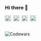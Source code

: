 ### Hi there 👋

<!--
**zinovev39/zinovev39** is a ✨ _special_ ✨ repository because its `README.md` (this file) appears on your GitHub profile.

Here are some ideas to get you started:

- 🔭 I’m currently working on ...
- 🌱 I’m currently learning ...
- 👯 I’m looking to collaborate on ...
- 🤔 I’m looking for help with ...
- 💬 Ask me about ...
- 📫 How to reach me: ...
- 😄 Pronouns: ...
- ⚡ Fun fact: ...
-->
<p dir="auto">
  <img src="https://camo.githubusercontent.com/5b6870604062bb409abb12792c68576cb0665ad18bd67b9b12ce88147173a0c9/68747470733a2f2f696d672e736869656c64732e696f2f62616467652f2d48544d4c2d3233323332333f7374796c653d666c61742d737175617265266c6f676f3d68746d6c35" title="HTML" alt="HTML" max-width="auto" height="20px"/>&nbsp;
  <img src="https://camo.githubusercontent.com/f2b6e25db6f7f87f583bed2d8e4311248f997fc0e887f468d133b3eeaa97fe23/68747470733a2f2f696d672e736869656c64732e696f2f62616467652f2d4353532d3233323332333f7374796c653d666c61742d737175617265266c6f676f3d63737333" title="CSS" alt="CSS" max-width="auto" height="20px"/>&nbsp;
  <img src="https://camo.githubusercontent.com/15067eb8ad917b01ffed7d3e8569529ba4c89a542869c622a1ad923c2cab4499/68747470733a2f2f696d672e736869656c64732e696f2f62616467652f2d534153532d3233323332333f7374796c653d666c61742d737175617265266c6f676f3d73617373" title="SASS" alt="SASS" max-width="auto" height="20px"/>&nbsp;
  <img src="https://camo.githubusercontent.com/90fb3443870f0f4658cf04838824cf40ba55eab9ff87427a9a115f3c84bd8fd2/68747470733a2f2f696d672e736869656c64732e696f2f62616467652f2d4a6176615363726970742d3233323332333f7374796c653d666c61742d737175617265266c6f676f3d6a617661736372697074" title="JavaScript" alt="JavaScript" max-width="auto" height="20px"/>&nbsp;
</p>
<br>
<img src="https://www.codewars.com/users/zinovev/badges/small" title="Codewars" alt="Codewars">



